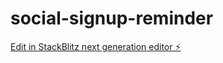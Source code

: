 # social-signup-reminder

[Edit in StackBlitz next generation editor ⚡️](https://stackblitz.com/~/github.com/turleydesigns/social-signup-reminder)